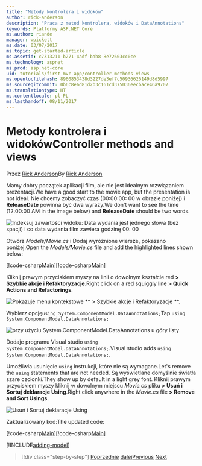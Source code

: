 ```yaml
---
title: "Metody kontrolera i widoków"
author: rick-anderson
description: "Praca z metod kontrolera, widoków i DataAnnotations"
keywords: Platformy ASP.NET Core
ms.author: riande
manager: wpickett
ms.date: 03/07/2017
ms.topic: get-started-article
ms.assetid: c7313211-b271-4adf-bab8-8e72603cc0ce
ms.technology: aspnet
ms.prod: asp.net-core
uid: tutorials/first-mvc-app/controller-methods-views
ms.openlocfilehash: 8960853438d3227de3ef7c50936626149d8d5997
ms.sourcegitcommit: 0b6c8e6d81d2b3c161cd375036eecbace46a9707
ms.translationtype: HT
ms.contentlocale: pl-PL
ms.lasthandoff: 08/11/2017
---
```

# <a name="controller-methods-and-views"></a><span data-ttu-id="18010-104">Metody kontrolera i widoków</span><span class="sxs-lookup"><span data-stu-id="18010-104">Controller methods and views</span></span>

<span data-ttu-id="18010-105">Przez [Rick Anderson](https://twitter.com/RickAndMSFT)</span><span class="sxs-lookup"><span data-stu-id="18010-105">By [Rick Anderson](https://twitter.com/RickAndMSFT)</span></span>

<span data-ttu-id="18010-106">Mamy dobry początek aplikacji film, ale nie jest idealnym rozwiązaniem prezentacji.</span><span class="sxs-lookup"><span data-stu-id="18010-106">We have a good start to the movie app, but the presentation is not ideal.</span></span> <span data-ttu-id="18010-107">Nie chcemy zobaczyć czas (00:00:00: 00 w obrazie poniżej) i **ReleaseDate** powinna być dwa wyrazy.</span><span class="sxs-lookup"><span data-stu-id="18010-107">We don't want to see the time (12:00:00 AM in the image below) and **ReleaseDate** should be two words.</span></span>

![Indeksuj zawartości widoku: Data wydania jest jednego słowa (bez spacji) i co data wydania film zawiera godzinę 00: 00](working-with-sql/_static/m55.png)

<span data-ttu-id="18010-109">Otwórz *Models/Movie.cs* i Dodaj wyróżnione wiersze, pokazano poniżej:</span><span class="sxs-lookup"><span data-stu-id="18010-109">Open the *Models/Movie.cs* file and add the highlighted lines shown below:</span></span>

<span data-ttu-id="18010-110">[!code-csharp[Main](start-mvc/sample/MvcMovie/Models/MovieDateWithExtraUsings.cs?name=snippet_1&highlight=13-14)]</span><span class="sxs-lookup"><span data-stu-id="18010-110">[!code-csharp[Main](start-mvc/sample/MvcMovie/Models/MovieDateWithExtraUsings.cs?name=snippet_1&highlight=13-14)]</span></span>

<span data-ttu-id="18010-111">Kliknij prawym przyciskiem myszy na linii o dowolnym kształcie red **> Szybkie akcje i Refaktoryzacje**.</span><span class="sxs-lookup"><span data-stu-id="18010-111">Right click on a red squiggly line **> Quick Actions and Refactorings**.</span></span>

  ![Pokazuje menu kontekstowe ** > Szybkie akcje i Refaktoryzacje **.](controller-methods-views/_static/qa.png)


<span data-ttu-id="18010-113">Wybierz opcję`using System.ComponentModel.DataAnnotations;`</span><span class="sxs-lookup"><span data-stu-id="18010-113">Tap `using System.ComponentModel.DataAnnotations;`</span></span>

  ![przy użyciu System.ComponentModel.DataAnnotations u góry listy](controller-methods-views/_static/da.png)

  <span data-ttu-id="18010-115">Dodaje programu Visual studio `using System.ComponentModel.DataAnnotations;`.</span><span class="sxs-lookup"><span data-stu-id="18010-115">Visual studio adds `using System.ComponentModel.DataAnnotations;`.</span></span>

<span data-ttu-id="18010-116">Umożliwia usunięcie `using` instrukcji, które nie są wymagane.</span><span class="sxs-lookup"><span data-stu-id="18010-116">Let's remove the `using` statements that are not needed.</span></span> <span data-ttu-id="18010-117">Są wyświetlane domyślnie światła szare czcionki.</span><span class="sxs-lookup"><span data-stu-id="18010-117">They show up by default in a light grey font.</span></span> <span data-ttu-id="18010-118">Kliknij prawym przyciskiem myszy kliknij w dowolnym miejscu *Movie.cs* pliku **> Usuń i Sortuj deklaracje Using**.</span><span class="sxs-lookup"><span data-stu-id="18010-118">Right click anywhere in the *Movie.cs* file **> Remove and Sort Usings**.</span></span>

![Usuń i Sortuj deklaracje Using](controller-methods-views/_static/rm.png)

<span data-ttu-id="18010-120">Zaktualizowany kod:</span><span class="sxs-lookup"><span data-stu-id="18010-120">The updated code:</span></span>

<span data-ttu-id="18010-121">[!code-csharp[Main](./start-mvc/sample/MvcMovie/Models/MovieDate.cs?name=snippet_1)]</span><span class="sxs-lookup"><span data-stu-id="18010-121">[!code-csharp[Main](./start-mvc/sample/MvcMovie/Models/MovieDate.cs?name=snippet_1)]</span></span>

<!-- include start -->

[!INCLUDE[adding-model](../../includes/mvc-intro/controller-methods-views.md)]

>[!div class="step-by-step"]
<span data-ttu-id="18010-122">[Poprzednie](working-with-sql.md)
[dalej](search.md)</span><span class="sxs-lookup"><span data-stu-id="18010-122">[Previous](working-with-sql.md)
[Next](search.md)</span></span>  

